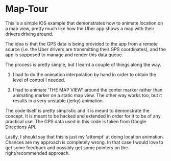 Map-Tour
========

This is a simple iOS example that demonstrates how to animate location on a map view, pretty much like how the Uber app shows a map with their drivers driving around.

The idea is that the GPS data is being provided to the app from a remote source (i.e. the Uber drivers are transmitting their GPS coordinates), and the app is supposed to manage and render this data queue.

The process is pretty simple, but I learnt a couple of things along the way.

1. I had to do the animation interpolation by hand in order to obtain the level of control I needed.

2. I had to animate 'THE MAP VIEW' around the center marker rather than animating marker on a static map view. The other way works too, but it results in a very unstable (jerky) animation.

The code itself is pretty simplistic and it is meant to demonstrate the concept. It is meant to be hacked and extended in order for it to be of any practical use. The GPS data used in this code is taken from Google Directions API.

Lastly, I should say that this is just my 'attempt' at doing location animation. Chances are my approach is completely wrong. In that case I would love to get some feedback and possibly get some pointers on the right/recommended approach.
